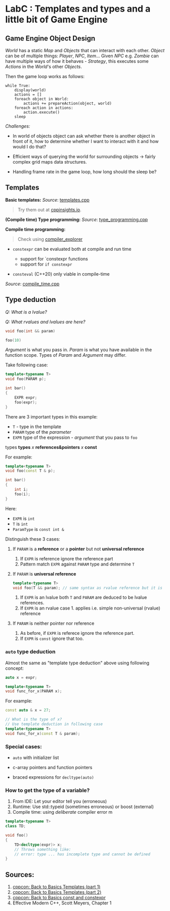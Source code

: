# LabC : Templates and types and a little bit of Game Engine


## Game Engine Object Design

*World* has a static *Map* and *Objects* that can interact with each other.
*Object* can be of multiple things: *Player*, *NPC*, *Item*...
Given *NPC* e.g. *Zombie* can have multiple ways of how it behaves - *Strategy*, this executes some *Actions* in the *World*'s other *Objects*.

Then the game loop works as follows:
```
while True:
    display(world)
    actions = []
    foreach object in World:
        actions += prepareAction(object, world)
    foreach action in actions:
        action.execute()
    sleep
```

*Challenges:*

* In world of objects object can ask whether there is another object in front of it, how to determine whether I want to interact with it and how would I do that?

* Efficient ways of querying the world for surrounding objects -> fairly complex grid maps data structures.

* Handling frame rate in the game loop, how long should the sleep be?


## Templates

**Basic templates:**
*Source*: [templates.cpp](./templates.cpp)

> Try them out at [cppinsights.io](https://cppinsights.io/).

**(Compile time) Type programming:**
*Source*: [type_programming.cpp](./type_programming.cpp)

**Compile time programming:**

> Check using [compiler_explorer](https://godbolt.org/)

* `constexpr` can be evaluated both at compile and run time
    * support for `constexpr functions
    * support for `if constexpr`

* `consteval` (C++20) only viable in compile-time

*Source*: [compile_time.cpp](./compile_time.cpp)

## Type deduction

*Q: What is a lvalue?*

*Q: What rvalues and lvalues are here?*
``` c++
void foo(int && param)

foo(10)
```

*Argument* is what you pass in.
*Param* is what you have available in the function scope.
Types of *Param* and *Argument* may differ.

Take following case:
``` c++
template<typename T>
void foo(PARAM p);

int bar()
{
    EXPR expr;
    foo(expr);
}
```

There are 3 important types  in this example:
* `T` - type in the template
* `PARAM` type of the *parameter*
* `EXPR` type of the expression - *argument* that you pass to `foo`

types **types** *x* **references&pointers** *x* **const**

For example:
```c++
template<typename T> 
void foo(const T & p);

int bar()
{
    int i;
    foo(i);
}
```

Here:
* `EXPR` is `int`
* `T` is `int`
* `ParamType` is `const int &`


Distinguish these 3 cases:
1. If `PARAM` is a **reference** or a **pointer** but not **universal reference**
    1. If `EXPR` is reference ignore the reference part
    2. Pattern match `EXPR` against `PARAM` type and determine `T`

2. If `PARAM` is **universal reference**
    ``` c++
    template<typename T>
    void foo(T && param); // same syntax as rvalue reference but it is different, behaves nicely
    ```
    1. If `EXPR` is an lvalue both `T` and `PARAM` are deduced to be lvalue references.
    2. If `EXPR` is an rvalue case 1. applies i.e. simple non-universal (rvalue) reference


3. If `PARAM` is neither pointer nor reference
    1. As before, if `EXPR` is referece ignore the reference part.
    2. If `EXPR` is `const` ignore that too.


### `auto` type deduction

Almost the same as "template type deduction" above using following concept:

``` c++
auto x = expr;

template<typename T>
void func_for_x(PARAM x);
```

For example:
``` c++
const auto & x = 27;

// What is the type of x?
// Use template deduction in following case
template<typename T>
void func_for_x(const T & param);
```

### Special cases:

* `auto` with initializer list

* c-array pointers and function pointers

* braced expressions for `decltype(auto)`


### How to get the type of a variable?

1. From IDE: Let your editor tell you (erroneous)
2. Runtime: Use std::typeid (sometimes erroneous) or boost (external)
3. Compile time: using *deliberate* compiler error m

```c++
template<typename T>
class TD;

void foo()
{
    TD<decltype(expr)> x;
    // Throws something like:
    // error: type ... has incomplete type and cannot be defined
}
```

## Sources:

1. [cppcon: Back to Basics Templates (part 1)](https://www.youtube.com/watch?v=VNJ4wiuxJM4&ab_channel=CppCon)
2. [cppcon: Back to Basics Templates (part 2)](https://www.youtube.com/watch?v=0dtjDTEE0hQ&t=8s&ab_channel=CppCon)
3. [cppcon: Back to Basics const and constexpr](https://www.youtube.com/watch?v=tA6LbPyYdco&t=3114s&ab_channel=CppCon)
4. Effective Modern C++, Scott Meyers, Chapter 1

